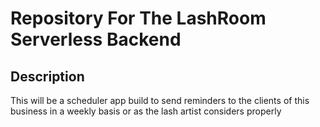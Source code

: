 # Repository For The LashRoom Serverless Backend

## Description
This will be a scheduler app build to send reminders to the clients of this business in a weekly basis or as the lash artist considers properly